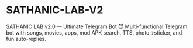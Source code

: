 # SATHANIC-LAB-V2
SATHANIC LAB v2.0 — Ultimate Telegram Bot 😈 Multi-functional Telegram bot with songs, movies, apps, mod APK search, TTS, photo→sticker, and fun auto-replies.
